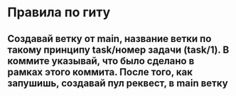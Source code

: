# Правила по гиту

## Создавай ветку от main, название ветки по такому принципу task/номер задачи (task/1). В коммите указывай, что было сделано в рамках этого коммита. После того, как запушишь, создавай пул реквест, в main ветку

